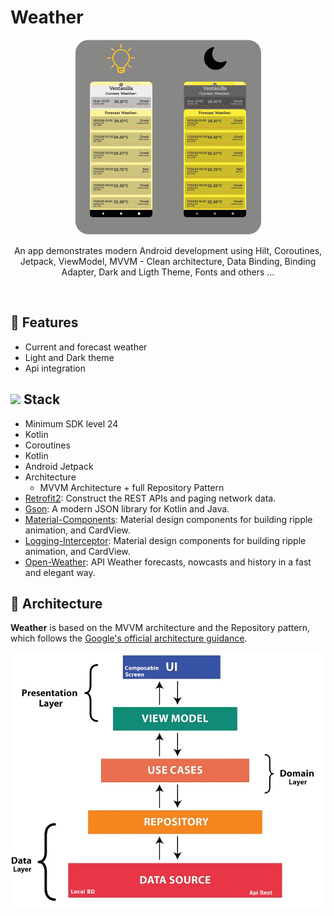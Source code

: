 # **Weather**
<p align="center">
<img src="/images/screens.png"/>
</p>
<p align="center">
An app demonstrates modern Android development using Hilt, Coroutines, Jetpack, ViewModel, MVVM - Clean architecture, Data Binding, Binding Adapter, Dark and Ligth Theme, Fonts and others ...
</p>
</br>

## 💫 **Features**
* Current and forecast weather
* Light and Dark theme
* Api integration

## <img src="https://media2.giphy.com/media/QssGEmpkyEOhBCb7e1/giphy.gif?cid=ecf05e47a0n3gi1bfqntqmob8g9aid1oyj2wr3ds3mg700bl&rid=giphy.gif" width ="25"><b> **Stack**</b>

- Minimum SDK level 24
- Kotlin
- Coroutines
- Kotlin
- Android Jetpack
- Architecture
  - MVVM Architecture + full  Repository Pattern
- [Retrofit2](https://github.com/square/retrofit): Construct the REST APIs and paging network data.
- [Gson](https://github.com/google/gson): A modern JSON library for Kotlin and Java.
- [Material-Components](https://github.com/material-components/material-components-android): Material design components for building ripple animation, and CardView.
- [Logging-Interceptor](https://github.com/square/okhttp/tree/master/okhttp-logging-interceptor): Material design components for building ripple animation, and CardView.
- [Open-Weather](https://openweathermap.org/api): API Weather forecasts, nowcasts and history in a fast and elegant way.

## 🚀 **Architecture**
**Weather** is based on the MVVM architecture and the Repository pattern, which follows the [Google's official architecture guidance](https://developer.android.com/topic/architecture).

<p align="center">
<img src="/images/arquitecture_layer.jpg" align="center" width="550"/>
</p>
